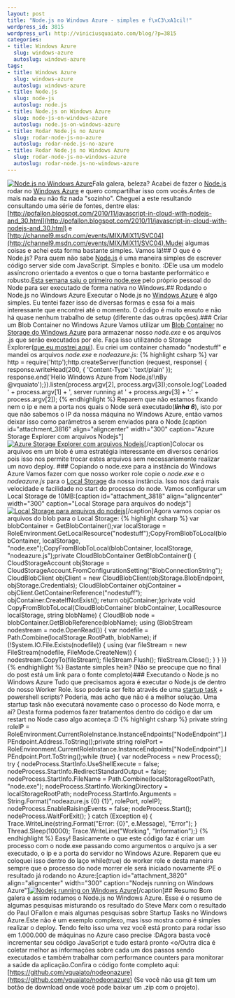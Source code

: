 ```yaml
--- 
layout: post
title: "Node.js no Windows Azure - simples e f\xC3\xA1cil!"
wordpress_id: 3815
wordpress_url: http://viniciusquaiato.com/blog/?p=3815
categories: 
- title: Windows Azure
  slug: windows-azure
  autoslug: windows-azure
tags: 
- title: Windows Azure
  slug: windows-azure
  autoslug: windows-azure
- title: Node.js
  slug: node-js
  autoslug: node.js
- title: Node.js on Windows Azure
  slug: node-js-on-windows-azure
  autoslug: node.js-on-windows-azure
- title: Rodar Node.js no Azure
  slug: rodar-node-js-no-azure
  autoslug: rodar-node.js-no-azure
- title: Rodar Node.js no Windows Azure
  slug: rodar-node-js-no-windows-azure
  autoslug: rodar-node.js-no-windows-azure
---
```

[![Node.js no Windows Azure](http://viniciusquaiato.com/blog/wp-content/uploads/2011/07/7217.Windows-Azure-logo-v_6556EF52-300x212.png "Node.js no Windows Azure")](http://viniciusquaiato.com/blog/wp-content/uploads/2011/07/7217.Windows-Azure-logo-v_6556EF52.png)Fala galera, beleza? Acabei de fazer o [Node.js](http://nodejs.org) rodar no [Windows Azure](http://viniciusquaiato.com/blog/category/windows-azure/) e quero compartilhar isso com vocês.Antes de mais nada eu não fiz nada "sozinho". Cheguei a este resultando consultando uma série de fontes, dentre elas: [http://pofallon.blogspot.com/2010/11/javascript-in-cloud-with-nodejs-and_30.html](http://pofallon.blogspot.com/2010/11/javascript-in-cloud-with-nodejs-and_30.html) e [http://channel9.msdn.com/events/MIX/MIX11/SVC04](http://channel9.msdn.com/events/MIX/MIX11/SVC04).Mudei algumas coisas e achei esta forma bastante simples. Vamos lá!## O que é o Node.js?
Para quem não sabe [Node.js](http://nodejs.org) é uma maneira simples de escrever código server side com JavaScript. Simples e bonito. :DEle usa um modelo assíncrono orientado a eventos o que o torna bastante performático e robusto.[Esta semana saiu o primeiro node.exe](http://viniciusquaiato.com/blog/nodejs-no-windows-agora-e-possivel/) pelo próprio pessoal do Node para ser executado de forma nativa no Windows.## Rodando o Node.js no Windows Azure
Executar o Node.js no [Windows Azure](http://www.microsoft.com/windowsazure/) é algo simples. Eu tentei fazer isso de diversas formas e essa foi a mais interessante que encontrei até o momento. O código é muito enxuto e não há quase nenhum trabalho de setup (diferente das outras opções).### Criar um Blob Container no Windows Azure
Vamos utilizar um [Blob Container](http://channel9.msdn.com/Blogs/smarx/Windows-Azure-Blob-Storage) no [Storage do Windows Azure](http://www.microsoft.com/windowsazure/storage/) para armazenar nosso _node.exe_ e os arquivos .js que serão executados por ele. Faça isso utilizando o Storage Explorer([que eu mostrei aqui](http://viniciusquaiato.com/blog/azure-storage-explorer-e-cerebrata-cloud-storage-studio/)). Eu criei um container chamado "nodestuff" e mandei os arquivos _node.exe_ e _nodeazure.js_:
{% highlight csharp %}
﻿var http = require('http');http.createServer(function (request, response) {    response.writeHead(200, { 'Content-Type': 'text/plain' });    response.end('Hello Windows Azure from Node.js!\nBy @vquaiato');}).listen(process.argv[2], process.argv[3]);console.log('Loaded ' + process.argv[1] + ', server running at ' + process.argv[3] + ':' + process.argv[2]);
{% endhighlight %}
Reparem que não estamos fixando nem o ip e nem a porta nos quais o Node será executado(_**linha 6**_), isto por que não sabemos o IP da nossa máquina no Windows Azure, então vamos deixar isso como parâmetros a serem enviados para o Node.[caption id="attachment_3816" align="aligncenter" width="300" caption="Azure Storage Explorer com arquivos Nodejs"][![Azure Storage Explorer com arquivos Nodejs](http://viniciusquaiato.com/blog/wp-content/uploads/2011/07/Azure-Storage-Explorer-com-arquivos-Nodejs-300x214.png "Azure Storage Explorer com arquivos Nodejs")](http://viniciusquaiato.com/blog/wp-content/uploads/2011/07/Azure-Storage-Explorer-com-arquivos-Nodejs.png)[/caption]Colocar os arquivos em um blob é uma estratégia interessante em diversos cenários pois isso nos permite trocar estes arquivos sem necessariamente realizar um novo deploy. ### Copiando o node.exe para a instância do Windows Azure
Vamos fazer com que nosso worker role copie o _node.exe_ e o _nodeazure.js_ para o [Local Storage](http://viniciusquaiato.com/blog/windows-azure-usando-local-storage/) da nossa instância. Isso nos dará mais velocidade e facilidade no start do processo do node. Vamos configurar um Local Storage de 10MB:[caption id="attachment_3818" align="aligncenter" width="300" caption="Local Storage para arquivos do nodejs"][![Local Storage para arquivos do nodejs](http://viniciusquaiato.com/blog/wp-content/uploads/2011/07/Local-Storage-para-arquivos-do-nodejs-300x164.png "Local Storage para arquivos do nodejs")](http://viniciusquaiato.com/blog/wp-content/uploads/2011/07/Local-Storage-para-arquivos-do-nodejs.png)[/caption]Agora vamos copiar os arquivos do blob para o Local Storage:
{% highlight csharp %}
var blobContainer = GetBlobContainer();var localStorage = RoleEnvironment.GetLocalResource("nodestuff");CopyFromBlobToLocal(blobContainer, localStorage, "node.exe");CopyFromBlobToLocal(blobContainer, localStorage, "nodeazure.js");private CloudBlobContainer GetBlobContainer() {    CloudStorageAccount objStorage = CloudStorageAccount.FromConfigurationSetting("BlobConnectionString");    CloudBlobClient objClient = new CloudBlobClient(objStorage.BlobEndpoint, objStorage.Credentials);    CloudBlobContainer objContainer = objClient.GetContainerReference("nodestuff");    objContainer.CreateIfNotExist();    return objContainer;}private void CopyFromBlobToLocal(CloudBlobContainer blobContainer, LocalResource localStorage, string blobName) {    CloudBlob node = blobContainer.GetBlobReference(blobName);    using (BlobStream nodestream = node.OpenRead())    {        var nodefile = Path.Combine(localStorage.RootPath, blobName);        if (!System.IO.File.Exists(nodefile))        {            using (var fileStream = new FileStream(nodefile, FileMode.CreateNew))            {                nodestream.CopyTo(fileStream);                fileStream.Flush();                fileStream.Close();            }        }    }}
{% endhighlight %}
Bastante simples hein? (Não se preocupe que no final do post está um link para o fonte completo)### Executando o Node.js no Windows Azure
Tudo que precisamos agora é executar o Node.js de dentro do nosso Worker Role. Isso poderia ser feito através de uma [startup task](http://msdn.microsoft.com/en-us/library/gg456327.aspx) + powershell scripts? Poderia, mas acho que não é a melhor solução. Uma startup task não executará novamente caso o processo do Node morra, e aí? Desta forma podemos fazer tratamentos dentro do código e dar um restart no Node caso algo aconteça :D
{% highlight csharp %}
private string roleIP = RoleEnvironment.CurrentRoleInstance.InstanceEndpoints["NodeEndpoint"].IPEndpoint.Address.ToString();private string rolePort = RoleEnvironment.CurrentRoleInstance.InstanceEndpoints["NodeEndpoint"].IPEndpoint.Port.ToString();while (true) {    var nodeProcess = new Process();    try {        nodeProcess.StartInfo.UseShellExecute = false;        nodeProcess.StartInfo.RedirectStandardOutput = false;        nodeProcess.StartInfo.FileName = Path.Combine(localStorageRootPath, "node.exe");        nodeProcess.StartInfo.WorkingDirectory = localStorageRootPath;        nodeProcess.StartInfo.Arguments = String.Format("nodeazure.js {0} {1}", rolePort, roleIP);        nodeProcess.EnableRaisingEvents = false;        nodeProcess.Start();        nodeProcess.WaitForExit();    }    catch (Exception e) {        Trace.WriteLine(string.Format("Error: {0}", e.Message), "Error");    }    Thread.Sleep(10000);    Trace.WriteLine("Working", "Information");}
{% endhighlight %}
Easy! Basicamente o que este código faz é criar um processo com o node.exe passando como argumentos o arquivo js a ser executado, o ip e a porta do servidor no Windows Azure. Reparem que eu coloquei isso dentro do laço while(true) do worker role e desta maneira sempre que o processo do node morrer ele será iniciado novamente :PE o resultado já rodando no Azure:[caption id="attachment_3820" align="aligncenter" width="300" caption="Nodejs running on Windows Azure"][![Nodejs running on Windows Azure](http://viniciusquaiato.com/blog/wp-content/uploads/2011/07/Nodejs-running-on-Windows-Azure-300x58.png "Nodejs running on Windows Azure")](http://viniciusquaiato.com/blog/wp-content/uploads/2011/07/Nodejs-running-on-Windows-Azure.png)[/caption]## Resumo
Bom galera e assim rodamos o Node.js no Windows Azure. Esse é o resumo de algumas pesquisas misturando os resultado do Steve Marx com o resultado do Paul OFallon e mais algumas pesquisas sobre Startup Tasks no Windows Azure.Este não é um exemplo complexo, mas isso mostra como é simples realizar o deploy. Tendo feito isso uma vez você está pronto para rodar isso em 1.000.000 de máquinas no Azure caso precise :DAgora basta você incrementar seu código JavaScript e tudo estará pronto <o/Outra dica é coletar melhor as informações sobre cada um dos passos sendo executados e também trabalhar com performance counters para monitorar a saúde da aplicação.Confira o código fonte completo aqui: [https://github.com/vquaiato/nodeonazure](https://github.com/vquaiato/nodeonazure) (Se você não usa git tem um botão de download onde você pode baixar um .zip com o projeto).
